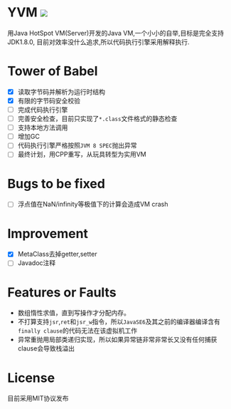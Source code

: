 # YVM ![](public/old.png)
用Java HotSpot VM(Server)开发的Java VM,一个小小的自举,目标是完全支持JDK1.8.0,
目前对效率没什么追求,所以代码执行引擎采用解释执行.


# Tower of Babel
- [x] 读取字节码并解析为运行时结构
- [x] 有限的字节码安全校验
- [ ] 完成代码执行引擎
- [ ] 完善安全检查，目前只实现了`*.class`文件格式的静态检查
- [ ] 支持本地方法调用
- [ ] 增加GC
- [ ] 代码执行引擎严格按照`JVM 8 SPEC`抛出异常
- [ ] 最终计划，用CPP重写，从玩具转型为实用VM

# Bugs to be fixed
- [ ] 浮点值在NaN/infinity等极值下的计算会造成VM crash

# Improvement
- [x] MetaClass去掉getter,setter
- [ ] Javadoc注释

# Features or Faults
+ 数组惰性求值，直到写操作才分配内存。
+ 不打算支持`jsr`,`ret`和`jsr_w`指令，所以`JavaSE6`及其之前的编译器编译含有`finally clause`的代码无法在该虚拟机工作
+ 异常重抛用局部类递归实现，所以如果异常链非常非常长又没有任何捕获clause会导致栈溢出

# License
目前采用MIT协议发布

